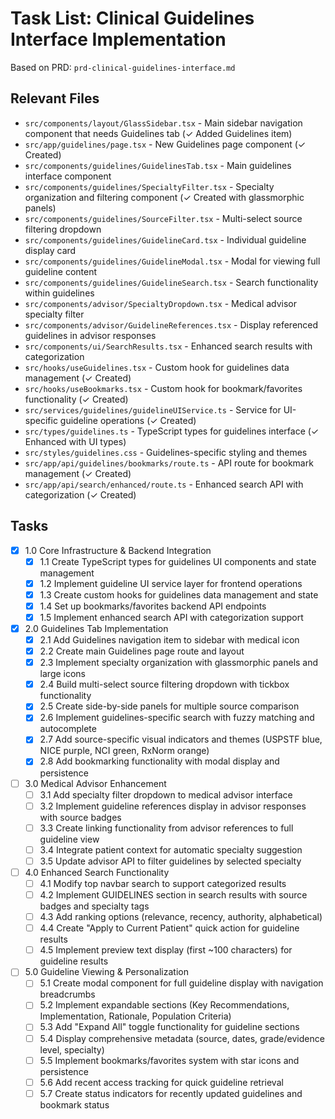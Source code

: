 # Task List: Clinical Guidelines Interface Implementation

Based on PRD: `prd-clinical-guidelines-interface.md`

## Relevant Files
- `src/components/layout/GlassSidebar.tsx` - Main sidebar navigation component that needs Guidelines tab (✓ Added Guidelines item)
- `src/app/guidelines/page.tsx` - New Guidelines page component (✓ Created)
- `src/components/guidelines/GuidelinesTab.tsx` - Main guidelines interface component
- `src/components/guidelines/SpecialtyFilter.tsx` - Specialty organization and filtering component (✓ Created with glassmorphic panels)
- `src/components/guidelines/SourceFilter.tsx` - Multi-select source filtering dropdown
- `src/components/guidelines/GuidelineCard.tsx` - Individual guideline display card
- `src/components/guidelines/GuidelineModal.tsx` - Modal for viewing full guideline content
- `src/components/guidelines/GuidelineSearch.tsx` - Search functionality within guidelines
- `src/components/advisor/SpecialtyDropdown.tsx` - Medical advisor specialty filter
- `src/components/advisor/GuidelineReferences.tsx` - Display referenced guidelines in advisor responses
- `src/components/ui/SearchResults.tsx` - Enhanced search results with categorization
- `src/hooks/useGuidelines.tsx` - Custom hook for guidelines data management (✓ Created)
- `src/hooks/useBookmarks.tsx` - Custom hook for bookmark/favorites functionality (✓ Created)
- `src/services/guidelines/guidelineUIService.ts` - Service for UI-specific guideline operations (✓ Created)
- `src/types/guidelines.ts` - TypeScript types for guidelines interface (✓ Enhanced with UI types)
- `src/styles/guidelines.css` - Guidelines-specific styling and themes
- `src/app/api/guidelines/bookmarks/route.ts` - API route for bookmark management (✓ Created)
- `src/app/api/search/enhanced/route.ts` - Enhanced search API with categorization (✓ Created)

## Tasks

- [x] 1.0 Core Infrastructure & Backend Integration
  - [x] 1.1 Create TypeScript types for guidelines UI components and state management
  - [x] 1.2 Implement guideline UI service layer for frontend operations
  - [x] 1.3 Create custom hooks for guidelines data management and state
  - [x] 1.4 Set up bookmarks/favorites backend API endpoints
  - [x] 1.5 Implement enhanced search API with categorization support

- [x] 2.0 Guidelines Tab Implementation  
  - [x] 2.1 Add Guidelines navigation item to sidebar with medical icon
  - [x] 2.2 Create main Guidelines page route and layout
  - [x] 2.3 Implement specialty organization with glassmorphic panels and large icons
  - [x] 2.4 Build multi-select source filtering dropdown with tickbox functionality
  - [x] 2.5 Create side-by-side panels for multiple source comparison
  - [x] 2.6 Implement guidelines-specific search with fuzzy matching and autocomplete
  - [x] 2.7 Add source-specific visual indicators and themes (USPSTF blue, NICE purple, NCI green, RxNorm orange)
  - [x] 2.8 Add bookmarking functionality with modal display and persistence

- [ ] 3.0 Medical Advisor Enhancement
  - [ ] 3.1 Add specialty filter dropdown to medical advisor interface
  - [ ] 3.2 Implement guideline references display in advisor responses with source badges
  - [ ] 3.3 Create linking functionality from advisor references to full guideline view
  - [ ] 3.4 Integrate patient context for automatic specialty suggestion
  - [ ] 3.5 Update advisor API to filter guidelines by selected specialty

- [ ] 4.0 Enhanced Search Functionality
  - [ ] 4.1 Modify top navbar search to support categorized results
  - [ ] 4.2 Implement GUIDELINES section in search results with source badges and specialty tags
  - [ ] 4.3 Add ranking options (relevance, recency, authority, alphabetical)
  - [ ] 4.4 Create "Apply to Current Patient" quick action for guideline results
  - [ ] 4.5 Implement preview text display (first ~100 characters) for guideline results

- [ ] 5.0 Guideline Viewing & Personalization
  - [ ] 5.1 Create modal component for full guideline display with navigation breadcrumbs
  - [ ] 5.2 Implement expandable sections (Key Recommendations, Implementation, Rationale, Population Criteria)
  - [ ] 5.3 Add "Expand All" toggle functionality for guideline sections
  - [ ] 5.4 Display comprehensive metadata (source, dates, grade/evidence level, specialty)
  - [ ] 5.5 Implement bookmarks/favorites system with star icons and persistence
  - [ ] 5.6 Add recent access tracking for quick guideline retrieval
  - [ ] 5.7 Create status indicators for recently updated guidelines and bookmark status 